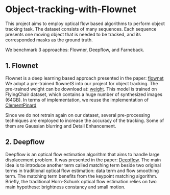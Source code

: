 # Object-tracking-with-Flownet

This project aims to employ optical flow based algorithms to perform object tracking task. The dataset consists of many sequences. Each sequence presents one moving object that is needed to be tracked, and its corresponded masks as the ground truth.

We benchmark 3 approaches: Flowner, Deepflow, and Farneback.

## 1. Flownet

Flownet is a deep learning based approach presented in the paper: [flownet](https://lmb.informatik.uni-freiburg.de/Publications/2015/DFIB15/)
We adopt a pre-trained flownetS into our project for object tracking. The pre-trained weight can be download at: [weight](https://drive.google.com/drive/folders/16eo3p9dO_vmssxRoZCmWkTpNjKRzJzn5). This model is trained on FlyingChair dataset, which contains a huge number of synthesized images (64GB). 
In terms of implementation, we reuse the implementation of [ClementPinard](https://github.com/ClementPinard/FlowNetPytorch)

Since we do not retrain again on our dataset, several pre-processing techniques are employed to increase the accuracy of the tracking. Some of them are Gaussian blurring and Detail Enhancement.

## 2. Deepflow

Deepflow is an optical flow estimation algorithm that aims to handle large displacement problem. It was presented in the paper: [Deepflow](https://hal.inria.fr/hal-00873592/document). 
The main idea is to introduce another term called matching term beside two original terms in traditional optical flow estimation: data term and flow smoothing term.
The matching term benefits from the keypoint matching algorithm. Briefly, the traditional Horn-Schunk optical flow estimation relies on two main hypothese: brightness constancy and small motion.



